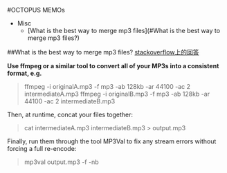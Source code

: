 #OCTOPUS MEMOs
* Misc
	* [What is the best way to merge mp3 files](#What is the best way to merge mp3 files?)

##What is the best way to merge mp3 files?
[stackoverflow上的回答](http://stackoverflow.com/questions/62618/what-is-the-best-way-to-merge-mp3-files)

**Use ffmpeg or a similar tool to convert all of your MP3s into a consistent format, e.g.**
>ffmpeg -i originalA.mp3 -f mp3 -ab 128kb -ar 44100 -ac 2 intermediateA.mp3
>ffmpeg -i originalB.mp3 -f mp3 -ab 128kb -ar 44100 -ac 2 intermediateB.mp3

Then, at runtime, concat your files together:

>cat intermediateA.mp3 intermediateB.mp3 > output.mp3

Finally, run them through the tool MP3Val to fix any stream errors without forcing a full re-encode:

>mp3val output.mp3 -f -nb
